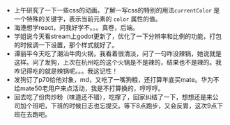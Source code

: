 + 上午研究了一下一些css的动画。了解一写css的特别的用法`currentColor` 是一个特殊的关键字，表示当前元素的 `color` 属性的值。
+ 海港想学react，问我好学不。。。真卷，后端。
+ 学姐说今天看stream上godot更新了，优化了一下分辨率和比例的功能，打包的时候调一下设置，那个样式就好了。
+ 谭丽平今天吃了潮汕牛肉火锅，我看着很清淡，问了一句咋没辣锅，她说就是这样。问了发狗，上次在杭州吃的这个火锅是不是辣的，结果也不是辣的。我咋记得吃的就是辣锅呢。。。我这记性！
+ 发狗订了p70给他对象，md，又吃了一嘴狗粮，还打算年底买mate。华为不给mate50老用户来点活动，我是不打算换的，哼哼哼。
+ 回去吃了份肉炒粉（味道还不错），吃撑了，回家纠结了一下，想想还是来公司加个班吧，下班的时候日志也忘提交。等下8点跑步，又会反胃，这次9点下班在去跑吧。